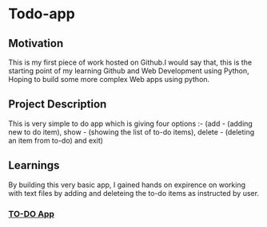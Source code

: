 # Todo-app


## Motivation
This is my first piece of work hosted on Github.I would say that, this is the starting point of my learning Github and Web Development using Python, Hoping to build some more complex Web apps using python.

## Project Description
This is very simple to do app which is giving four options :-
(add - (adding new to do item), show - (showing the list of to-do items), delete - (deleting an item from to-do) and exit)

## Learnings
By building this very basic app, I gained hands on expirence on working with text files by adding and deleteing the to-do items as instructed by user.

### [TO-DO App](https://sonialwani-todo-app-web-z7zmve.streamlit.app)

